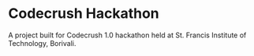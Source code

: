 # Codecrush Hackathon

A project built for Codecrush 1.0 hackathon held at St. Francis Institute of Technology, Borivali. 


